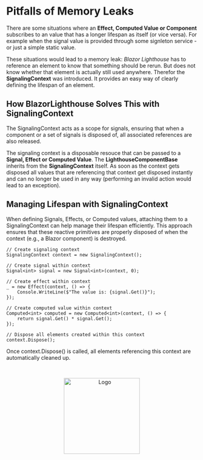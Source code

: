 # Pitfalls of Memory Leaks
There are some situations where an **Effect, Computed Value or Component** subscribes to an value that has a longer lifespan as itself (or vice versa). For example when the signal value is provided through some signleton service - or just a simple static value.

These situations would lead to a memory leak: *Blazor Lighthouse* has to reference an element to know that something should be rerun. But does not know whether that element is actually still used anywhere. Therefor the **SignalingContext** was introduced. It provides an easy way of clearly defining the lifespan of an element.

## How BlazorLighthouse Solves This with SignalingContext
The SignalingContext acts as a scope for signals, ensuring that when a component or a set of signals is disposed of, all associated references are also released.

The signaling context is a disposable resouce that can be passed to a **Signal, Effect or Computed Value**. The **LighthouseComponentBase** inherits from the **SignalingContext** itself. As soon as the context gets disposed all values that are referencing that context get disposed instantly and can no longer be used in any way (performing an invalid action would lead to an exception).

## Managing Lifespan with SignalingContext
When defining Signals, Effects, or Computed values, attaching them to a SignalingContext can help manage their lifespan efficiently. This approach ensures that these reactive primitives are properly disposed of when the context (e.g., a Blazor component) is destroyed.

```
// Create signaling context
SignalingContext context = new SignalingContext();

// Create signal within context
Signal<int> signal = new Signal<int>(context, 0);

// Create effect within context
_ = new Effect(context, () => {
    Console.WriteLine($"The value is: {signal.Get()}");
});

// Create computed value within context
Computed<int> computed = new Computed<int>(context, () => {
    return signal.Get() * signal.Get();
}); 

// Dispose all elements created within this context
context.Dispose();
```
Once context.Dispose() is called, all elements referencing this context are automatically cleaned up.

<br/>
<p align="center">
    <img src="../img/logo.svg" width="200px" alt="Logo">
</p>
